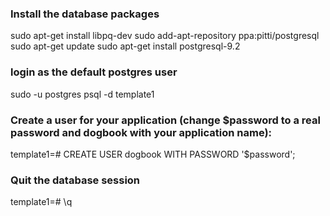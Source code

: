 ### Install the database packages
sudo apt-get install libpq-dev
sudo add-apt-repository ppa:pitti/postgresql
sudo apt-get update
sudo apt-get install postgresql-9.2

### login as the default postgres user
sudo -u postgres psql -d template1

### Create a user for your application (change $password to a real password and dogbook with your application name):
template1=# CREATE USER dogbook WITH PASSWORD '$password';

### Quit the database session
template1=# \q
